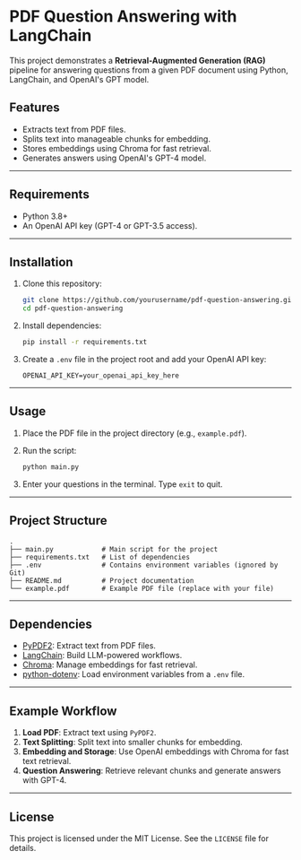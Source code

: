 
# PDF Question Answering with LangChain

This project demonstrates a **Retrieval-Augmented Generation (RAG)** pipeline for answering questions from a given PDF document using Python, LangChain, and OpenAI's GPT model.

## Features

- Extracts text from PDF files.
- Splits text into manageable chunks for embedding.
- Stores embeddings using Chroma for fast retrieval.
- Generates answers using OpenAI's GPT-4 model.

---

## Requirements

- Python 3.8+
- An OpenAI API key (GPT-4 or GPT-3.5 access).

---

## Installation

1. Clone this repository:
   ```bash
   git clone https://github.com/yourusername/pdf-question-answering.git
   cd pdf-question-answering
   ```
   
2. Install dependencies:
   ```bash
   pip install -r requirements.txt
   ```

3. Create a `.env` file in the project root and add your OpenAI API key:
   ```
   OPENAI_API_KEY=your_openai_api_key_here
   ```

---

## Usage

1. Place the PDF file in the project directory (e.g., `example.pdf`).

2. Run the script:
   ```bash
   python main.py
   ```

3. Enter your questions in the terminal. Type `exit` to quit.

---

## Project Structure

```
.
├── main.py            # Main script for the project
├── requirements.txt   # List of dependencies
├── .env               # Contains environment variables (ignored by Git)
├── README.md          # Project documentation
└── example.pdf        # Example PDF file (replace with your file)
```

---

## Dependencies

- [PyPDF2](https://pypi.org/project/PyPDF2/): Extract text from PDF files.
- [LangChain](https://github.com/hwchase17/langchain): Build LLM-powered workflows.
- [Chroma](https://pypi.org/project/chroma/): Manage embeddings for fast retrieval.
- [python-dotenv](https://pypi.org/project/python-dotenv/): Load environment variables from a `.env` file.

---

## Example Workflow

1. **Load PDF**: Extract text using `PyPDF2`.
2. **Text Splitting**: Split text into smaller chunks for embedding.
3. **Embedding and Storage**: Use OpenAI embeddings with Chroma for fast text retrieval.
4. **Question Answering**: Retrieve relevant chunks and generate answers with GPT-4.

---

## License

This project is licensed under the MIT License. See the `LICENSE` file for details.
